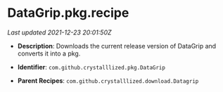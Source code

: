# DataGrip.pkg.recipe

_Last updated 2021-12-23 20:01:50Z_

- **Description**: Downloads the current release version of DataGrip and converts it into a pkg.

- **Identifier**: `com.github.crystalllized.pkg.DataGrip`

- **Parent Recipes**: `com.github.crystalllized.download.Datagrip`
